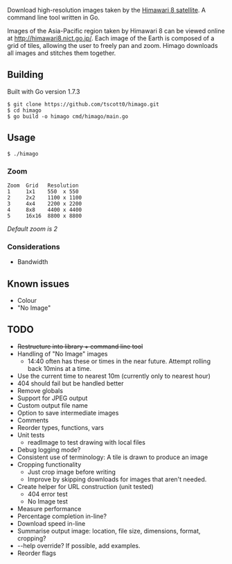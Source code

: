 Download high-resolution images taken by the [Himawari 8 satellite](https://en.wikipedia.org/wiki/Himawari_8). A command line tool written in Go.

Images of the Asia-Pacific region taken by Himawari 8 can be viewed online at http://himawari8.nict.go.jp/. Each image of the Earth is composed of a grid of tiles, allowing the user to freely pan and zoom. Himago downloads all images and stitches them together.

## Building

Built with Go version 1.7.3

```
$ git clone https://github.com/tscott0/himago.git 
$ cd himago
$ go build -o himago cmd/himago/main.go
```

## Usage

```
$ ./himago
```
### Zoom
```
Zoom  Grid   Resolution
1     1x1    550  x 550
2     2x2    1100 x 1100
3     4x4    2200 x 2200
4     8x8    4400 x 4400
5     16x16  8800 x 8800
```
*Default zoom is 2*

### Considerations
* Bandwidth

## Known issues
* Colour
* "No Image"


## TODO
* ~~Restructure into library + command line tool~~
* Handling of "No Image" images
  * 14:40 often has these or times in the near future. Attempt rolling back 10mins at a time.
* Use the current time to nearest 10m (currently only to nearest hour)
* 404 should fail but be handled better
* Remove globals
* Support for JPEG output
* Custom output file name
* Option to save intermediate images
* Comments
* Reorder types, functions, vars
* Unit tests
  * readImage to test drawing with local files
* Debug logging mode?
* Consistent use of terminology: A tile is drawn to produce an image
* Cropping functionality
  * Just crop image before writing
  * Improve by skipping downloads for images that aren't needed.
* Create helper for URL construction (unit tested)
  * 404 error test
  * No Image test
* Measure performance
* Percentage completion in-line?
* Download speed in-line
* Summarise output image: location, file size, dimensions, format, cropping?
* --help override? If possible, add examples.
* Reorder flags
